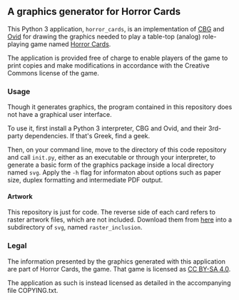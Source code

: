 ## A graphics generator for Horror Cards

This Python 3 application, `horror_cards`, is an implementation of
[CBG](https://github.com/veikman/cbg) and
[Ovid](https://github.com/veikman/ovid) for drawing the graphics needed
to play a table-top (analog) role-playing game named
[Horror Cards](http://viktor.eikman.se/article/horror-cards).

The application is provided free of charge to enable players of the
game to print copies and make modifications in accordance with the
Creative Commons license of the game.

### Usage

Though it generates graphics, the program contained in this repository
does not have a graphical user interface.

To use it, first install a Python 3 interpreter, CBG and Ovid, and their
3rd-party dependencies. If that's Greek, find a geek.

Then, on your command line, move to the directory of this code
repository and call `init.py`, either as an executable or through
your interpreter, to generate a basic form of the graphics package inside
a local directory named `svg`. Apply the `-h` flag for informaton about
options such as paper size, duplex formatting and intermediate PDF output.

#### Artwork

This repository is just for code. The reverse side of each card refers to
raster artwork files, which are not included. Download them from
[here](http://viktor.eikman.se/gallery/horror-cards-raster-artwork/) into
a subdirectory of `svg`, named `raster_inclusion`.

### Legal

The information presented by the graphics generated with this application
are part of Horror Cards, the game. That game is licensed as
[CC BY-SA 4.0](https://creativecommons.org/licenses/by-sa/4.0/legalcode).

The application as such is instead licensed as detailed in the
accompanying file COPYING.txt.

